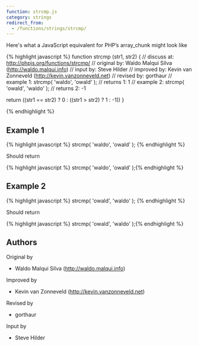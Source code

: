 ```yaml
---
function: strcmp.js
category: strings
redirect_from:
  - /functions/strings/strcmp/
---
```


<!-- WARNING! This file is auto generated by `npm run web:inject`, do not edit by hand -->

Here's what a JavaScript equivalent for PHP’s array_chunk might look like

{% highlight javascript %}
function strcmp (str1, str2) {
  //  discuss at: http://phpjs.org/functions/strcmp/
  // original by: Waldo Malqui Silva (http://waldo.malqui.info)
  //    input by: Steve Hilder
  // improved by: Kevin van Zonneveld (http://kevin.vanzonneveld.net)
  //  revised by: gorthaur
  //   example 1: strcmp( 'waldo', 'owald' );
  //   returns 1: 1
  //   example 2: strcmp( 'owald', 'waldo' );
  //   returns 2: -1

  return ((str1 == str2) ? 0 : ((str1 > str2) ? 1 : -1))
}

{% endhighlight %}

## Example 1

{% highlight javascript %}
strcmp( 'waldo', 'owald' );
{% endhighlight %}

Should return

{% highlight javascript %}
strcmp( 'waldo', 'owald' );{% endhighlight %}

## Example 2

{% highlight javascript %}
strcmp( 'owald', 'waldo' );
{% endhighlight %}

Should return

{% highlight javascript %}
strcmp( 'owald', 'waldo' );{% endhighlight %}


## Authors


Original by

- Waldo Malqui Silva (http://waldo.malqui.info)


Improved by

- Kevin van Zonneveld (http://kevin.vanzonneveld.net)


Revised by

- gorthaur


Input by

- Steve Hilder

